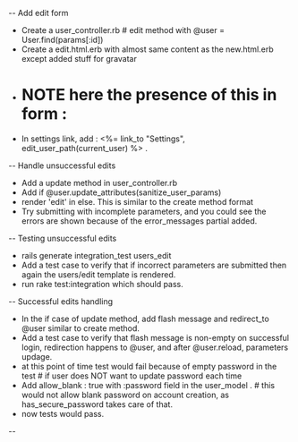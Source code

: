 

-- Add edit form
- Create a user_controller.rb # edit method with @user = User.find(params[:id])
- Create a edit.html.erb with almost same content as the new.html.erb except added stuff for gravatar
- # NOTE here the presence of this in form : <input name="_method" type="hidden" value="patch" />
- In settings link, add : <%= link_to "Settings", edit_user_path(current_user) %> . 

-- Handle unsuccessful edits
- Add a update method in user_controller.rb
- Add if @user.update_attributes(sanitize_user_params)
- render 'edit' in else. This is similar to the create method format
- Try submitting with incomplete parameters, and you could see the errors are shown because of the error_messages partial added. 

-- Testing unsuccessful edits
- rails generate integration_test users_edit
- Add a test case to verify that if incorrect parameters are submitted then again the users/edit template is rendered. 
- run rake test:integration which should pass. 

-- Successful edits handling
- In the if case of update method, add flash message and redirect_to @user similar to create method. 
- Add a test case to verify that flash message is non-empty on successful login, redirection happens to @user, and after @user.reload, parameters updage. 
- at this point of time test would fail because of empty password in the test # if user does NOT want to update password each time
- Add allow_blank : true with :password field in the user_model . # this would not allow blank password on account creation, as has_secure_password takes care of that. 
- now tests would pass. 

--
